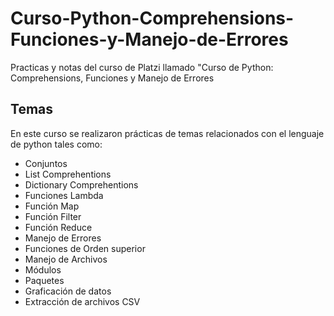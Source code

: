 # Curso-Python-Comprehensions-Funciones-y-Manejo-de-Errores
Practicas y notas del curso de Platzi llamado "Curso de Python: Comprehensions, Funciones y Manejo de Errores

## Temas
En este curso se realizaron prácticas de temas relacionados con el lenguaje de python tales como:
 - Conjuntos
 - List Comprehentions
 - Dictionary Comprehentions
 - Funciones Lambda
 - Función Map
 - Función Filter
 - Función Reduce
 - Manejo de Errores
 - Funciones de Orden superior
 - Manejo de Archivos
 - Módulos
 - Paquetes
 - Graficación de datos
 - Extracción de archivos CSV
